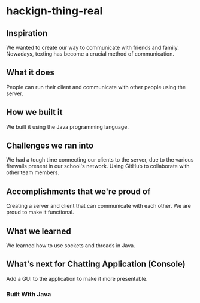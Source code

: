 # hackign-thing-real
## Inspiration
We wanted to create our way to communicate with friends and family. Nowadays, texting has become a crucial method of communication.

## What it does
People can run their client and communicate with other people using the server.

## How we built it
We built it using the Java programming language.

## Challenges we ran into
We had a tough time connecting our clients to the server, due to the various firewalls present in our school's network. Using GitHub to collaborate with other team members.

## Accomplishments that we're proud of
Creating a server and client that can communicate with each other. We are proud to make it functional.

## What we learned
We learned how to use sockets and threads in Java.

## What's next for Chatting Application (Console)
Add a GUI to the application to make it more presentable.

### Built With Java
